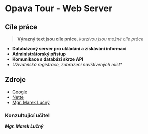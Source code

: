 # Opava Tour - Web Server
## Cíle práce
> **Výrazný text jsou cíle práce**, 
> *kurzívou jsou možné cíle práce*
- **Databázový server pro ukládání a získávání informací**
- **Administrátorský přístup**
- **Komunikace s databází skrze API**
- *Uživatelská registrace, zobrazení navštívených míst**
## Zdroje 
- [Google](https://www.google.cz/)
- [Nette](https://nette.org/en/)
- [Mgr. Marek Lučný](http://lucny.sspu-opava.cz/)
### Konzultující učitel
**_Mgr. Marek Lučný_**

